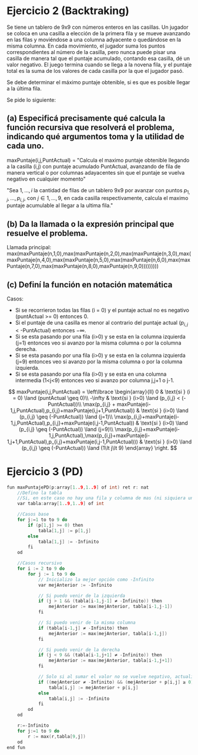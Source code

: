 # Ejercicio 2 (Backtraking)

Se tiene un tablero de 9x9 con números enteros en las casillas. Un jugador se coloca en una casilla a elección de la primera fila y se mueve avanzando en las filas y moviéndose a una columna adyacente o quedándose en la misma columna. En cada movimiento, el jugador suma los puntos correspondientes al número de la casilla, pero nunca puede pisar una casilla de manera tal que el puntaje acumulado, contando esa casilla, dé un valor negativo. El juego termina cuando se llega a la novena fila, y el puntaje total es la suma de los valores de cada casilla por la que
el jugador pasó.

Se debe determinar el máximo puntaje obtenible, si es que es posible llegar a la última fila.

Se pide lo siguiente:

## (a) Especificá precisamente qué calcula la función recursiva que resolverá el problema, indicando qué argumentos toma y la utilidad de cada uno.

maxPuntaje(i,j,PuntActual) = "Calcula el maximo puntaje obtenible llegando a la casilla (i,j) con puntaje acumulado PuntActual, avanzando de fila de manera vertical o por columnas adayacentes sin que el puntaje se vuelva negativo en cualquier momento"


"Sea $1,\dots,i$ la cantidad de filas de un tablero 9x9 por avanzar con puntos $p_{1,j},\dots,p_{i,j}$, con $j\in1,\dots,9$, en cada casilla respectivamente, calcula el maximo puntaje acumulable al llegar a la ultima fila."

## (b) Da la llamada o la expresión principal que resuelve el problema.

Llamada principal: max(maxPuntaje(n,1,0),max(maxPuntaje(n,2,0),max(maxPuntaje(n,3,0),max(maxPuntaje(n,4,0),max(maxPuntaje(n,5,0),max(maxPuntaje(n,6,0),max(maxPuntaje(n,7,0),max(maxPuntaje(n,8,0),maxPuntaje(n,9,0)))))))))

## (c) Definí la función en notación matemática

Casos:
*   Si se recorrieron todas las filas (i = 0) y el puntaje actual no es negativo (puntActual >= 0) entonces 0.
*   Si el puntaje de una casilla es menor al contrario del puntaje actual ($p_{i,j}$ < -PuntActual) entonces $-\infty$.
*   Si se esta pasando por una fila (i>0) y se esta en la columna izquierda (j=1) entonces veo si avanzo por la misma columna o por la columna derecha.
*   Si se esta pasando por una fila (i>0) y se esta en la columna izquierda (j=9) entonces veo si avanzo por la misma columna o por la columna izquierda.
*   Si se esta pasando por una fila (i>0) y se esta en una columna intermedia (1<j<9) entonces veo si avanzo por columna j,j+1 o j-1.


$$
maxPuntaje(i,j,PuntActual) =
\left\lbrace
\begin{array}{ll}
0 & \text{si } (i = 0) \land (puntActual \geq 0)\\
-\infty & \text{si } (i>0) \land (p_{i,j} < (-PuntActual))\\
\max(p_{i,j} + maxPuntaje(i-1,j,PuntActual),p_{i,j}+maxPuntaje(i,j+1,PuntActual)) & \text{si } (i>0) \land (p_{i,j} \geq (-PuntActual)) \land (j=1)\\
\max(p_{i,j}+maxPuntaje(i-1,j,PuntActual),p_{i,j}+maxPuntaje(i,j-1,PuntActual)) & \text{si } (i>0) \land (p_{i,j} \geq (-PuntActual)) \land (j=9)\\
\max(p_{i,j}+maxPuntaje(i-1,j,PuntActual),\max(p_{i,j}+maxPuntaje(i-1,j+1,PuntActual),p_{i,j}+maxPuntaje(i,j-1,PuntActual))) & \text{si } (i>0) \land (p_{i,j} \geq (-PuntActual)) \land (1\lt j\lt 9)
\end{array}
\right.
$$

# Ejercicio 3 (PD)

````C
fun maxPuntajePD(p:array[1..9,1..9] of int) ret r: nat
    //Defino la tabla
    //Si, en este caso no hay una fila y columna de mas (ni siquiera una dimension extra), ese era el truco.
    var tabla:array[1..9,1..9] of int

    //Casos base
    for j:=1 to to 9 do
        if (p[1,j] >= 0) then
            tabla[1,j] := p[1,j]
        else
            tabla[1,j] := -Infinito
        fi
    od

    //Casos recursivo
    for i := 2 to 9 do
        for j := 1 to 9 do
            // Inicializo la mejor opción como -Infinito
            var mejAnterior := -Infinito

            // Si puedo venir de la izquierda
            if (j > 1 && (tabla[i-1,j-1] ≠ -Infinito)) then
                mejAnterior := max(mejAnterior, tabla[i-1,j-1])
            fi

            // Si puedo venir de la misma columna
            if (tabla[i-1,j] ≠ -Infinito) then
                mejAnterior := max(mejAnterior, tabla[i-1,j])
            fi

            // Si puedo venir de la derecha
            if (j < 9 && (tabla[i-1,j+1] ≠ -Infinito)) then
                mejAnterior := max(mejAnterior, tabla[i-1,j+1])
            fi

            // Solo si al sumar el valor no se vuelve negativo, actualizo
            if ((mejAnterior ≠ -Infinito) && (mejAnterior + p[i,j] ≥ 0)) then
                tabla[i,j] := mejAnterior + p[i,j]
            else
                tabla[i,j] := -Infinito
            fi
        od
    od

    r:=-Infinito
    for j:=1 to 9 do
        r := max(r,tabla[9,j])
    od
end fun

            
````